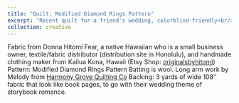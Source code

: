 ```yaml
---
title: "Quilt: Modified Diamond Rings Pattern"
excerpt: "Recent quilt for a friend's wedding, colorblind-friendly<br/><img src='/images/wedding-quilt-Aug-2025.png'>"
collection: creative
---
```

Fabric from Donna Hitomi Fear, a native Hawaiian who is a small business owner,  textile/fabric distributor (distribution site in Honolulu), and handmade clothing maker from Kailua Kona, Hawaii (Etsy Shop: [originalsbyhitomi](https://www.etsy.com/shop/originalsbyhitomi?dd_referrer=https%3A%2F%2Fwww.google.com%2F))
Pattern: Modified Diamond Rings Pattern
Batting is wool.
Long arm work by Melody from [Harmony Grove Quilting Co](https://www.harmonygrovequiltingco.com/)
Backing: 3 yards of wide 108’’ fabric that look like book pages, to go with their wedding theme of storybook romance. 
